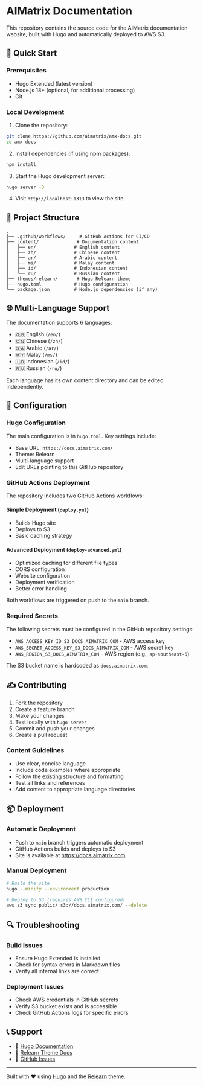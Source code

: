 # AIMatrix Documentation

This repository contains the source code for the AIMatrix documentation website, built with Hugo and automatically deployed to AWS S3.

## 🚀 Quick Start

### Prerequisites
- Hugo Extended (latest version)
- Node.js 18+ (optional, for additional processing)
- Git

### Local Development

1. Clone the repository:
```bash
git clone https://github.com/aimatrix/amx-docs.git
cd amx-docs
```

2. Install dependencies (if using npm packages):
```bash
npm install
```

3. Start the Hugo development server:
```bash
hugo server -D
```

4. Visit `http://localhost:1313` to view the site.

## 📁 Project Structure

```
.
├── .github/workflows/     # GitHub Actions for CI/CD
├── content/              # Documentation content
│   ├── en/              # English content
│   ├── zh/              # Chinese content
│   ├── ar/              # Arabic content
│   ├── ms/              # Malay content
│   ├── id/              # Indonesian content
│   └── ru/              # Russian content
├── themes/relearn/       # Hugo Relearn theme
├── hugo.toml            # Hugo configuration
└── package.json         # Node.js dependencies (if any)
```

## 🌐 Multi-Language Support

The documentation supports 6 languages:
- 🇬🇧 English (`/en/`)
- 🇨🇳 Chinese (`/zh/`)
- 🇸🇦 Arabic (`/ar/`)
- 🇲🇾 Malay (`/ms/`)
- 🇮🇩 Indonesian (`/id/`)
- 🇷🇺 Russian (`/ru/`)

Each language has its own content directory and can be edited independently.

## 🔧 Configuration

### Hugo Configuration
The main configuration is in `hugo.toml`. Key settings include:
- Base URL: `https://docs.aimatrix.com/`
- Theme: Relearn
- Multi-language support
- Edit URLs pointing to this GitHub repository

### GitHub Actions Deployment

The repository includes two GitHub Actions workflows:

#### Simple Deployment (`deploy.yml`)
- Builds Hugo site
- Deploys to S3
- Basic caching strategy

#### Advanced Deployment (`deploy-advanced.yml`)
- Optimized caching for different file types
- CORS configuration
- Website configuration
- Deployment verification
- Better error handling

Both workflows are triggered on push to the `main` branch.

### Required Secrets

The following secrets must be configured in the GitHub repository settings:

- `AWS_ACCESS_KEY_ID_S3_DOCS_AIMATRIX_COM` - AWS access key
- `AWS_SECRET_ACCESS_KEY_S3_DOCS_AIMATRIX_COM` - AWS secret key
- `AWS_REGION_S3_DOCS_AIMATRIX_COM` - AWS region (e.g., `ap-southeast-5`)

The S3 bucket name is hardcoded as `docs.aimatrix.com`.

## ✍️ Contributing

1. Fork the repository
2. Create a feature branch
3. Make your changes
4. Test locally with `hugo server`
5. Commit and push your changes
6. Create a pull request

### Content Guidelines

- Use clear, concise language
- Include code examples where appropriate
- Follow the existing structure and formatting
- Test all links and references
- Add content to appropriate language directories

## 📦 Deployment

### Automatic Deployment
- Push to `main` branch triggers automatic deployment
- GitHub Actions builds and deploys to S3
- Site is available at https://docs.aimatrix.com

### Manual Deployment
```bash
# Build the site
hugo --minify --environment production

# Deploy to S3 (requires AWS CLI configured)
aws s3 sync public/ s3://docs.aimatrix.com/ --delete
```

## 🔍 Troubleshooting

### Build Issues
- Ensure Hugo Extended is installed
- Check for syntax errors in Markdown files
- Verify all internal links are correct

### Deployment Issues
- Check AWS credentials in GitHub secrets
- Verify S3 bucket exists and is accessible
- Check GitHub Actions logs for specific errors

## 📞 Support

- 📖 [Hugo Documentation](https://gohugo.io/documentation/)
- 🎨 [Relearn Theme Docs](https://mcshelby.github.io/hugo-theme-relearn/)
- 💬 [GitHub Issues](https://github.com/aimatrix/amx-docs/issues)

---

Built with ❤️ using [Hugo](https://gohugo.io/) and the [Relearn](https://github.com/McShelby/hugo-theme-relearn) theme.